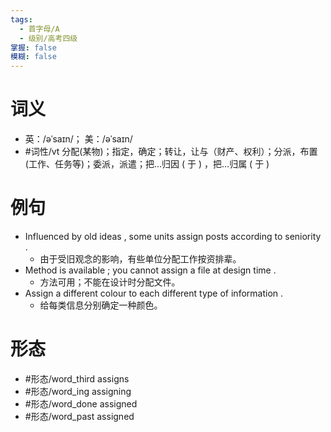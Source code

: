 ```yaml
---
tags:
  - 首字母/A
  - 级别/高考四级
掌握: false
模糊: false
---
```

# 词义
- 英：/əˈsaɪn/； 美：/əˈsaɪn/
- #词性/vt  分配(某物)；指定，确定；转让，让与（财产、权利）；分派，布置(工作、任务等)；委派，派遣；把…归因 ( 于 ) ，把…归属 ( 于 )
# 例句
- Influenced by old ideas , some units assign posts according to seniority .
	- 由于受旧观念的影响，有些单位分配工作按资排辈。
- Method is available ; you cannot assign a file at design time .
	- 方法可用；不能在设计时分配文件。
- Assign a different colour to each different type of information .
	- 给每类信息分别确定一种颜色。
# 形态
- #形态/word_third assigns
- #形态/word_ing assigning
- #形态/word_done assigned
- #形态/word_past assigned
